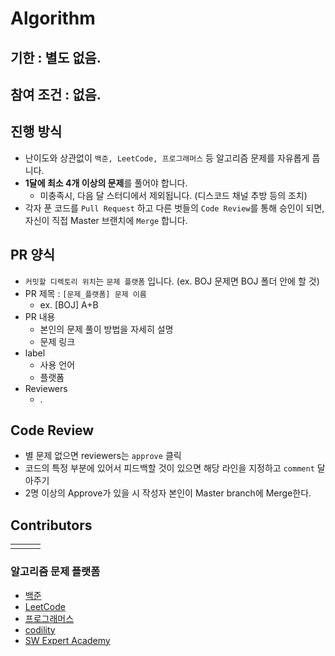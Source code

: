 # Algorithm


## 기한 : 별도 없음.

## 참여 조건 : 없음.

## 진행 방식
- 난이도와 상관없이 `백준, LeetCode, 프로그래머스` 등 알고리즘 문제를 자유롭게 풉니다.
- **1달에 최소 4개 이상의 문제**를 풀어야 합니다.
  - 미충족시, 다음 달 스터디에서 제외됩니다. (디스코드 채널 추방 등의 조치)
- 각자 푼 코드를 `Pull Request` 하고 다른 벗들의 `Code Review`를 통해 승인이 되면, 자신이 직접 Master 브랜치에 `Merge` 합니다.


## PR 양식
- `커밋할 디렉토리 위치`는 `문제 플랫폼` 입니다. (ex. BOJ 문제면 BOJ 폴더 안에 할 것)
- PR 제목 : `[문제_플랫폼] 문제 이름`
  - ex. [BOJ] A+B
- PR 내용
  - 본인의 문제 풀이 방법을 자세히 설명
  - 문제 링크
- label
  - 사용 언어
  - 플랫폼
- Reviewers
  - .
  
## Code Review
- 별 문제 없으면 reviewers는 `approve` 클릭
- 코드의 특정 부분에 있어서 피드백할 것이 있으면 해당 라인을 지정하고 `comment` 달아주기
- 2명 이상의 Approve가 있을 시 작성자 본인이 Master branch에 Merge한다.

## Contributors
|| | |
|---|---|---|
| | | |


### 알고리즘 문제 플랫폼
- [백준](https://www.acmicpc.net/)
- [LeetCode](https://leetcode.com/)
- [프로그래머스](https://programmers.co.kr/)
- [codility](https://www.codility.com/)
- [SW Expert Academy](https://swexpertacademy.com/main/main.do)
